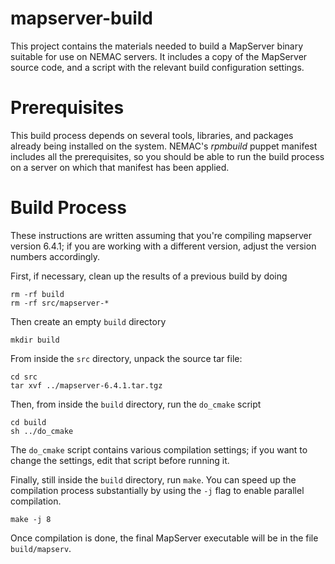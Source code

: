 mapserver-build
===============

This project contains the materials needed to build a MapServer binary suitable
for use on NEMAC servers.  It includes a copy of the MapServer source code, and
a script with the relevant build configuration settings.

Prerequisites
=============

This build process depends on several tools, libraries, and packages already
being installed on the system.  NEMAC's *rpmbuild* puppet manifest includes
all the prerequisites, so you should be able to run the build process on a server
on which that manifest has been applied.

Build Process
=============

These instructions are written assuming that you're compiling
mapserver version 6.4.1; if you are working with a different version,
adjust the version numbers accordingly.

First, if necessary, clean up the results of a previous build by doing

    rm -rf build
    rm -rf src/mapserver-*
    
Then create an empty `build` directory

    mkdir build
    
From inside the `src` directory, unpack the source tar file:

    cd src
    tar xvf ../mapserver-6.4.1.tar.tgz
    
Then, from inside the `build` directory, run the `do_cmake` script

    cd build
    sh ../do_cmake
    
The `do_cmake` script contains various compilation settings;
if you want to change the settings, edit that script before running it.

Finally, still inside the `build` directory, run `make`.  You can speed
up the compilation process substantially by using the `-j` flag to enable
parallel compilation.

    make -j 8

Once compilation is done, the final MapServer executable will be
in the file `build/mapserv`.
